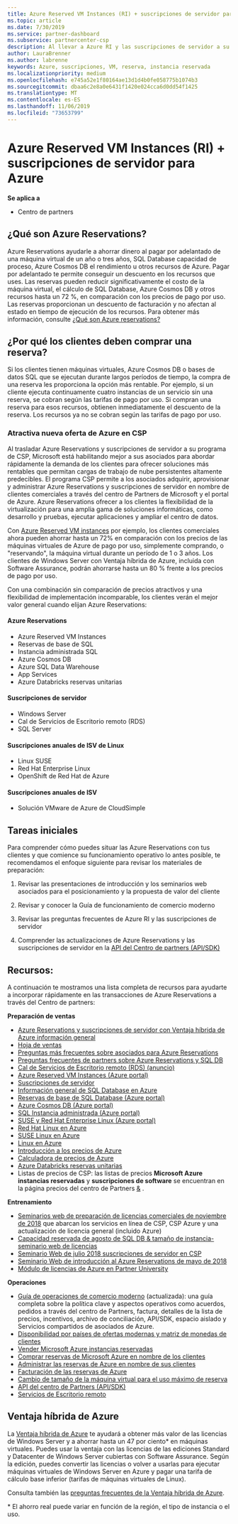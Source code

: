 ```yaml
---
title: Azure Reserved VM Instances (RI) + suscripciones de servidor para Azure | Centro de partners
ms.topic: article
ms.date: 7/30/2019
ms.service: partner-dashboard
ms.subservice: partnercenter-csp
description: Al llevar a Azure RI y las suscripciones de servidor a su programa CSP, estamos habilitando mejor a nuestros partners para que aborden la creciente demanda de clientes de rápido crecimiento para soluciones más rentables a fin de admitir cargas de trabajo de nube altamente predecibles y persistentes. El programa CSP permite a los partners adquirir, aprovisionar y administrar Azure RI y suscripciones de servidor en nombre de los clientes comerciales a través del Centro de partners de Microsoft y Azure Portal.
author: LauraBrenner
ms.author: labrenne
keywords: Azure, suscripciones, VM, reserva, instancia reservada
ms.localizationpriority: medium
ms.openlocfilehash: e745a52e1f80164ae13d1d4b0fe058775b1074b3
ms.sourcegitcommit: dbaa6c2e8a0e6431f1420e024cca6d0dd54f1425
ms.translationtype: MT
ms.contentlocale: es-ES
ms.lasthandoff: 11/06/2019
ms.locfileid: "73653799"
---
```

<!-- Mike Aasen wrote and owns this topic -->

# <a name="azure-reserved-vm-instances-ri--server-subscriptions-for-azure"></a>Azure Reserved VM Instances (RI) + suscripciones de servidor para Azure

**Se aplica a**

- Centro de partners
 
## <a name="what-are-azure-reservations"></a>¿Qué son Azure Reservations?

Azure Reservations ayudarle a ahorrar dinero al pagar por adelantado de una máquina virtual de un año o tres años, SQL Database capacidad de proceso, Azure Cosmos DB el rendimiento u otros recursos de Azure. Pagar por adelantado te permite conseguir un descuento en los recursos que uses. Las reservas pueden reducir significativamente el costo de la máquina virtual, el cálculo de SQL Database, Azure Cosmos DB y otros recursos hasta un 72 %, en comparación con los precios de pago por uso. Las reservas proporcionan un descuento de facturación y no afectan al estado en tiempo de ejecución de los recursos. Para obtener más información, consulte [¿Qué son Azure reservations?](https://docs.microsoft.com/azure/billing/billing-save-compute-costs-reservations)

## <a name="why-should-customers-buy-a-reservation"></a>¿Por qué los clientes deben comprar una reserva?

Si los clientes tienen máquinas virtuales, Azure Cosmos DB o bases de datos SQL que se ejecutan durante largos períodos de tiempo, la compra de una reserva les proporciona la opción más rentable. Por ejemplo, si un cliente ejecuta continuamente cuatro instancias de un servicio sin una reserva, se cobran según las tarifas de pago por uso. Si compran una reserva para esos recursos, obtienen inmediatamente el descuento de la reserva. Los recursos ya no se cobran según las tarifas de pago por uso.

 
### <a name="compelling-new-azure-offer-in-csp"></a>Atractiva nueva oferta de Azure en CSP 

Al trasladar Azure Reservations y suscripciones de servidor a su programa de CSP, Microsoft está habilitando mejor a sus asociados para abordar rápidamente la demanda de los clientes para ofrecer soluciones más rentables que permitan cargas de trabajo de nube persistentes altamente predecibles. El programa CSP permite a los asociados adquirir, aprovisionar y administrar Azure Reservations y suscripciones de servidor en nombre de clientes comerciales a través del centro de Partners de Microsoft y el portal de Azure. Azure Reservations ofrecer a los clientes la flexibilidad de la virtualización para una amplia gama de soluciones informáticas, como desarrollo y pruebas, ejecutar aplicaciones y ampliar el centro de datos. 

Con [Azure Reserved VM instances](https://azure.microsoft.com/pricing/reserved-vm-instances/) por ejemplo, los clientes comerciales ahora pueden ahorrar hasta un 72% en comparación con los precios de las máquinas virtuales de Azure de pago por uso, simplemente comprando, o "reservando", la máquina virtual durante un período de 1 o 3 años. Los clientes de Windows Server con Ventaja híbrida de Azure, incluida con Software Assurance, podrán ahorrarse hasta un 80 % frente a los precios de pago por uso. 

Con una combinación sin comparación de precios atractivos y una flexibilidad de implementación incomparable, los clientes verán el mejor valor general cuando elijan Azure Reservations:

#### <a name="azure-reservations"></a>Azure Reservations
-   Azure Reserved VM Instances
-   Reservas de base de SQL
-   Instancia administrada SQL
-   Azure Cosmos DB
-   Azure SQL Data Warehouse
-   App Services
-   Azure Databricks reservas unitarias

#### <a name="server-subscriptions"></a>Suscripciones de servidor
-   Windows Server
-   Cal de Servicios de Escritorio remoto (RDS)
-   SQL Server

#### <a name="linux-isv-annual-subscriptions"></a>Suscripciones anuales de ISV de Linux
-   Linux SUSE
-   Red Hat Enterprise Linux
-   OpenShift de Red Hat de Azure

#### <a name="isv-annual-subscriptions"></a>Suscripciones anuales de ISV
-   Solución VMware de Azure de CloudSimple

## <a name="getting-started"></a>Tareas iniciales

Para comprender cómo puedes situar las Azure Reservations con tus clientes y que comience su funcionamiento operativo lo antes posible, te recomendamos el enfoque siguiente para revisar los materiales de preparación:

1.  Revisar las presentaciones de introducción y los seminarios web asociados para el posicionamiento y la propuesta de valor del cliente

2.  Revisar y conocer la Guía de funcionamiento de comercio moderno

5.  Revisar las preguntas frecuentes de Azure RI y las suscripciones de servidor

6.  Comprender las actualizaciones de Azure Reservations y las suscripciones de servidor en la [API del Centro de partners (API/SDK)](https://docs.microsoft.com/partner-center/develop/purchase-azure-reserved-vm-instances)

## <a name="resources"></a>Recursos: 

A continuación te mostramos una lista completa de recursos para ayudarte a incorporar rápidamente en las transacciones de Azure Reservations a través del Centro de partners: 

**Preparación de ventas**

- [Azure Reservations y suscripciones de servidor con Ventaja híbrida de Azure información general](https://assetsprod.microsoft.com/Azure-reservations-and-server-subscriptions-with-azure-hybrid-benefit.pptx)
- [Hoja de ventas](https://assetsprod.microsoft.com/mpn/Azure-RI-Sales-Sheet-CSP.pdf)
- [Preguntas más frecuentes sobre asociados para Azure Reservations](https://assetsprod.microsoft.com/Partner-faq-for-azure-reservations.docx)
- [Preguntas frecuentes de partners sobre Azure Reservations y SQL DB](https://assetsprod.microsoft.com/Partner-faq-for-azure-reservations-sql-db.docx)
- [Cal de Servicios de Escritorio remoto (RDS) (anuncio)](https://cloudblogs.microsoft.com/windowsserver/2018/10/03/remote-desktop-services-2019-generally-available-with-windows-server-2019/)
- [Azure Reserved VM Instances (Azure portal)](https://docs.microsoft.com/azure/virtual-machines/windows/prepay-reserved-vm-instances)
- [Suscripciones de servidor](https://docs.microsoft.com/partner-center/csp-software-subscriptions)
- [Información general de SQL Database en Azure](https://assetsprod.microsoft.com/Sql-db-in-azure-overview.pptx)
- [Reservas de base de SQL Database (Azure portal)](https://docs.microsoft.com/azure/sql-database/sql-database-reserved-capacity)
- [Azure Cosmos DB (Azure portal)](https://docs.microsoft.com/azure/cosmos-db/cosmos-db-reserved-capacity)
- [SQL Instancia administrada (Azure portal)](https://docs.microsoft.com/azure/sql-database/sql-database-managed-instance)
- [SUSE y Red Hat Enterprise Linux (Azure portal)](https://docs.microsoft.com/azure/virtual-machines/linux/prepay-suse-software-charges)
- [Red Hat Linux en Azure](https://azure.com/redhat)
- [SUSE Linux en Azure](https://azure.microsoft.com/overview/linux-on-azure/suse/)
- [Linux en Azure](https://azure.microsoft.com/overview/linux-on-azure/)
- [Introducción a los precios de Azure](https://azure.microsoft.com/pricing/)
- [Calculadora de precios de Azure](https://azure.microsoft.com/pricing/calculator)
- [Azure Databricks reservas unitarias](https://docs.microsoft.com/azure/billing/billing-prepay-databricks-reserved-capacity)
- Listas de precios de CSP: las listas de precios **Microsoft Azure instancias reservadas** y **suscripciones de software** se encuentran en la página precios del centro de Partners [&](https://partner.microsoft.com/pcv/sales) .


**Entrenamiento**

- [Seminarios web de preparación de licencias comerciales de noviembre de 2018](https://na01.safelinks.protection.outlook.com/?url=https%3A%2F%2Fcommercial-licensing.eventbuilder.com%2F%3Flandingpageid%3DV0Bx6L&data=02%7C01%7Cv-oumaki%40microsoft.com%7C96e24687952242e1ff0c08d62ada13f3%7C72f988bf86f141af91ab2d7cd011db47%7C1%7C0%7C636743513471330495&sdata=DjPAKnW%2BpVekRS3Zngy2uwAkTpU4z1O%2Fh56NuTOmCzM%3D&reserved=0) que abarcan los servicios en línea de CSP, CSP Azure y una actualización de licencia general (incluido Azure)
- [Capacidad reservada de agosto de SQL DB & tamaño de instancia-seminario web de licencias](https://commercial-licensing.eventbuilder.com/view?eventid=d0t9g4)
- [Seminario Web de julio 2018 suscripciones de servidor en CSP](https://commercial-licensing.eventbuilder.com/Server_Subscriptions_in_CSP_P2_July)
- [Seminario Web de introducción al Azure Reservations de mayo de 2018](https://commercial-licensing.eventbuilder.com/Reserved_Instances_in_CSP_May_Option_1)
- [Módulo de licencias de Azure en Partner University](https://aka.ms/azure_partner_licensing)

**Operaciones**

- [Guía de operaciones de comercio moderno](https://assetsprod.microsoft.com/mpn/Partner-Center-Modern-Commerce-Operating-Guide.docx) (actualizada): una guía completa sobre la política clave y aspectos operativos como acuerdos, pedidos a través del centro de Partners, factura, detalles de la lista de precios, incentivos, archivo de conciliación, API/SDK, espacio aislado y Servicios compartidos de asociados de Azure.
- [Disponibilidad por países de ofertas modernas y matriz de monedas de clientes](https://assetsprod.microsoft.com/modern-offers-country-currency-availability.xlsx)
- [Vender Microsoft Azure instancias reservadas](https://go.microsoft.com/fwlink/?linkid=872806)
- [Comprar reservas de Microsoft Azure en nombre de los clientes](https://go.microsoft.com/fwlink/?linkid=872807)
- [Administrar las reservas de Azure en nombre de sus clientes](https://go.microsoft.com/fwlink/?linkid=872808)
- [Facturación de las reservas de Azure](https://go.microsoft.com/fwlink/?linkid=872809)
- [Cambio de tamaño de la máquina virtual para el uso máximo de reserva](https://go.microsoft.com/fwlink/?linkid=872810)
- [API del centro de Partners (API/SDK)](https://docs.microsoft.com/partner-center/develop/purchase-azure-reserved-vm-instances)
- [Servicios de Escritorio remoto](https://docs.microsoft.com/windows-server/remote/remote-desktop-services/welcome-to-rds)

## <a name="azure-hybrid-benefit"></a>Ventaja híbrida de Azure

La [Ventaja híbrida de Azure](https://azure.microsoft.com/pricing/hybrid-benefit) te ayudará a obtener más valor de las licencias de Windows Server y a ahorrar hasta un 47 por ciento* en máquinas virtuales. Puedes usar la ventaja con las licencias de las ediciones Standard y Datacenter de Windows Server cubiertas con Software Assurance. Según la edición, puedes convertir las licencias o volver a usarlas para ejecutar máquinas virtuales de Windows Server en Azure y pagar una tarifa de cálculo base inferior (tarifas de máquinas virtuales de Linux).

Consulta también las [preguntas frecuentes de la Ventaja híbrida de Azure](https://azure.microsoft.com/pricing/hybrid-benefit/faq/).

\* El ahorro real puede variar en función de la región, el tipo de instancia o el uso.
